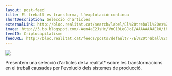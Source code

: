 ```yaml
---
layout: post-feed
title: El treball es transforma, l'explotació continua
shortDescription: Selecció d'articles
externalLink: http://bloc.realitat.cat/search/label/El%20treball%20es%20transforma
image: http://3.bp.blogspot.com/-Aen4aE2JsHc/VnG10LeGJoI/AAAAAAAAEk0/ibDyejVqy_4/s1600/mateixaexplotacio-web.jpg
feedID: Criptocapitalisme
feedURL: http://bloc.realitat.cat/feeds/posts/default/-/El%20treball%20es%20transforma
---
```


<a href="http://bloc.realitat.cat/search/label/El%20treball%20es%20transforma"><img src="https://1.bp.blogspot.com/-236Jt1e3xJA/VuwxULSESvI/AAAAAAAAE1A/vwIAd9cbylcu3AuFLijqXpEimnacFtfaQ/s1600/Economia%2BCollaborativa.jpg"></a>
<p class="lead">Presentem una selecció d'articles de la realitat* sobre les transformacions en el treball causades per l'evolució dels sistemes de producció.</p>
